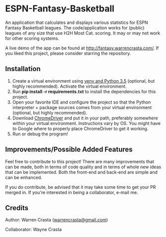 # ESPN-Fantasy-Basketball

An application that calculates and displays various statistics for ESPN Fantasy Basketball leagues. The code/application works for (public) leagues of any size that use H2H Most Cat. scoring. It may or may not work for other scoring systems.

A live demo of the app can be found at http://fantasy.warrencrasta.com/. If you liked this project, please consider starring the repository.

## Installation
1. Create a virtual environment using [venv and Python 3.5](https://docs.python.org/3/library/venv.html) (optional, but highly recommended). Activate the virtual environment.
2. Run **pip install -r requirements.txt** to install the dependencies for this project.
3. Open your favorite IDE and configure the project so that the Python interpreter + package sources comes from your virtual environment (optional, but highly recommended).
4. Download [ChromeDriver](http://chromedriver.chromium.org/downloads) and put it in your path, preferably somewhere within your virtual environment. Instructions vary by OS. You might have to Google where to properly place ChromeDriver to get it working.
5. Run or debug the program!

## Improvements/Possible Added Features
Feel free to contribute to this project! There are many improvements that can be made, both in terms of code quality and in terms of whole new ideas that can be implemented. Both the front-end and back-end are simple and can be enhanced.

If you do contribute, be advised that it may take some time to get your PR merged in. If you're interested in being a collaborator, e-mail me.

## Credits

Author: Warren Crasta (warrencrasta@gmail.com)

Collaborator: Wayne Crasta
